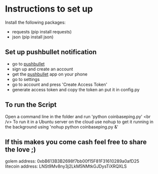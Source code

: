 # Instructions to set up
Install the following packages:
* requests (pip install requests)
* json (pip install json)

## Set up pushbullet notification
* go to [pushbullet](https://www.pushbullet.com/)
* sign up and create an account
* get the [pushbullet](https://play.google.com/store/apps/details?id=com.pushbullet.android&hl=en) app on your phone
* go to settings
* go to account and press 'Create Access Token'
* generate access token and copy the token an put it in config.py

## To run the Script
Open a command line in the folder and run 'python coinbaseping.py' <br /v>
To run it in a Ubuntu server on the cloud use nohup to get it running in the background using 'nohup python coinbaseping.py &'

## If this makes you come cash feel free to share the love ;)
golem address: 0xbB613B3B2698f7bb00f15F81F31610289a0afD25 <br />
litecoin address: LNSt9Mv8ny3j2LkM5NMtkGJDysTiXRQXLS
